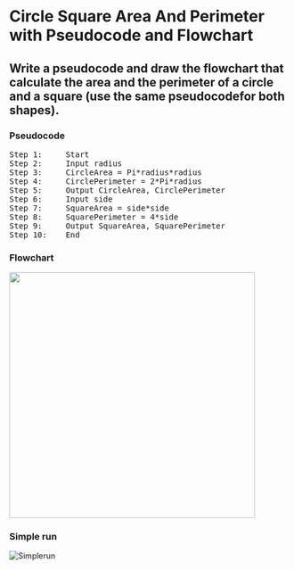 # Circle Square Area And Perimeter with Pseudocode and Flowchart
## Write a pseudocode and draw the flowchart that calculate the area and the perimeter of a circle and a square (use the same pseudocodefor both shapes). 

### Pseudocode
<pre>
Step 1:     Start 
Step 2:     Input radius
Step 3:     CircleArea = Pi*radius*radius
Step 4:     CirclePerimeter = 2*Pi*radius
Step 5:     Output CircleArea, CirclePerimeter
Step 6:     Input side
Step 7:     SquareArea = side*side
Step 8:     SquarePerimeter = 4*side
Step 9:     Output SquareArea, SquarePerimeter
Step 10:    End
</pre>
### Flowchart

<img width="441"  src="https://user-images.githubusercontent.com/32389129/65375859-66dbbc00-dca2-11e9-9dec-4c46e551fd54.png">

### Simple run
![Simplerun](https://user-images.githubusercontent.com/32389129/65376082-84aa2080-dca4-11e9-82de-7dc72472d73a.gif)
